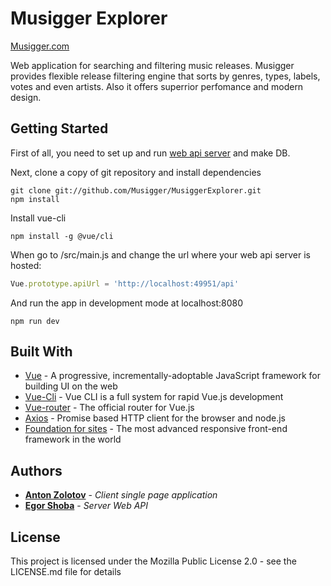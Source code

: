# Musigger Explorer

[Musigger.com](http://musigger.com)

Web application for searching and filtering music releases. Musigger provides flexible release filtering engine that sorts by genres, types, labels, votes and even artists. Also it offers superrior perfomance and modern design.

## Getting Started

First of all, you need to set up and run [web api server]([contributors](https://github.com/your/project/contributors)) and make DB.

Next, clone a copy of git repository and install dependencies

```npm
git clone git://github.com/Musigger/MusiggerExplorer.git
npm install
```

Install vue-cli

```npm
npm install -g @vue/cli
```

When go to /src/main.js and change the url where your web api server is hosted:

```js
Vue.prototype.apiUrl = 'http://localhost:49951/api'
```

And run the app in development mode at localhost:8080

```npm
npm run dev
```

## Built With

* [Vue](https://github.com/vuejs/vue) - A progressive, incrementally-adoptable JavaScript framework for building UI on the web
* [Vue-Cli](https://github.com/vuejs/vue-cli) - Vue CLI is a full system for rapid Vue.js development
* [Vue-router](https://github.com/vuejs/vue-router) - The official router for Vue.js
* [Axios](https://github.com/axios/axios) - Promise based HTTP client for the browser and node.js
* [Foundation for sites](https://github.com/zurb/foundation-sites) - The most advanced responsive front-end framework in the world

## Authors

* **[Anton Zolotov](https://github.com/joseph2)** - *Client single page application*
* **[Egor Shoba](https://github.com/silentfobos)** - *Server Web API*

## License

This project is licensed under the Mozilla Public License 2.0 - see the LICENSE.md file for details
